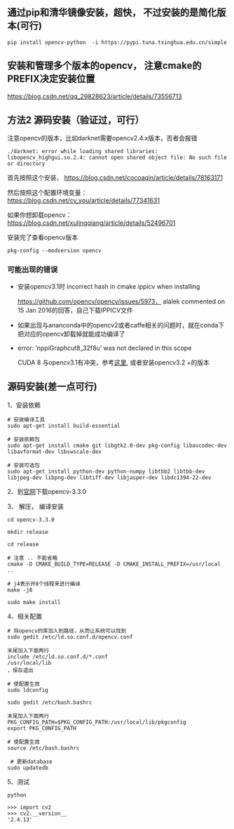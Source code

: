 ## 通过pip和清华镜像安装，超快， 不过安装的是简化版本(可行)
```
pip install opencv-python  -i https://pypi.tuna.tsinghua.edu.cn/simple
```

## 安装和管理多个版本的opencv， 注意cmake的PREFIX决定安装位置

https://blog.csdn.net/qq_29828623/article/details/73556713

## 方法2 源码安装（验证过，可行）

注意opencv的版本，比如darknet需要opencv2.4.x版本，否者会报错
```
./darknet: error while loading shared libraries: libopencv_highgui.so.2.4: cannot open shared object file: No such file or directory
```
首先按照这个安装，
https://blog.csdn.net/cocoaqin/article/details/78163171

然后按照这个配置环境变量： 
https://blog.csdn.net/cv_you/article/details/77341631

如果你想卸载opencv： 
https://blog.csdn.net/xulingqiang/article/details/52496701

安装完了查看opencv版本
```
pkg-config --modversion opencv
```

### 可能出现的错误
* 安装opencv3.1时 incorrect hash in cmake ippicv when installing

    https://github.com/opencv/opencv/issues/5973， alalek commented on 15 Jan 2016的回答，自己下载IPPICV文件 

* 如果出现与ananconda中的opencv2或者caffe相关的问题时，就在conda下把对应的opencv卸载掉就能成功编译了

* error: ‘nppiGraphcut8_32f8u’ was not declared in this scope

    CUDA 8 与opencv3.1有冲突，参考[这里](https://github.com/opencv/opencv/issues/8036), 或者安装opencv3.2 +的版本



## 源码安装(差一点可行)
1、安装依赖
```
# 安装编译工具
sudo apt-get install build-essential

# 安装依赖包
sudo apt-get install cmake git libgtk2.0-dev pkg-config libavcodec-dev libavformat-dev libswscale-dev

# 安装可选包
sudo apt-get install python-dev python-numpy libtbb2 libtbb-dev libjpeg-dev libpng-dev libtiff-dev libjasper-dev libdc1394-22-dev
```

2、到[官网](https://opencv.org/releases.html)下载opencv-3.3.0 

3、 解压， 编译安装
```
cd opencv-3.3.0 

mkdir release

cd release

# 注意 .. 不能省略
cmake -D CMAKE_BUILD_TYPE=RELEASE -D CMAKE_INSTALL_PREFIX=/usr/local ..

# j4表示开8个线程来进行编译
make -j8 

sudo make install
```

4、相关配置
```
# 将opencv的库加入到路径，从而让系统可以找到
sudo gedit /etc/ld.so.conf.d/opencv.conf
 
末尾加入下面两行
include /etc/ld.so.conf.d/*.conf
/usr/local/lib
，保存退出

# 使配置生效
sudo ldconfig    

sudo gedit /etc/bash.bashrc 

末尾加入下面两行
PKG_CONFIG_PATH=$PKG_CONFIG_PATH:/usr/local/lib/pkgconfig
export PKG_CONFIG_PATH

# 使配置生效
source /etc/bash.bashrc

 # 更新database
sudo updatedb

```

5、测试
```
python

>>> import cv2
>>> cv2.__version__
'2.4.13'
```
